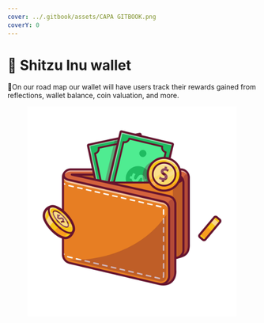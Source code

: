 ```yaml
---
cover: ../.gitbook/assets/CAPA GITBOOK.png
coverY: 0
---
```


# 🐶 Shitzu Inu wallet

:clap:On our road map our wallet will have users track their rewards gained from reflections, wallet balance, coin valuation, and more.

<figure><img src="../.gitbook/assets/wallet.png" alt=""><figcaption></figcaption></figure>
